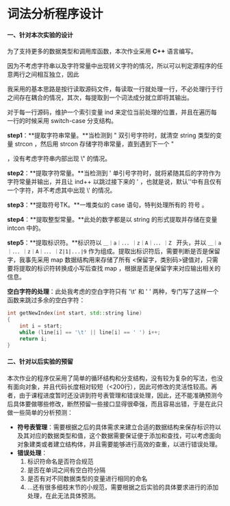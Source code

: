 # 词法分析程序设计

#### 一、针对本次实验的设计

为了支持更多的数据类型和调用库函数，本次作业采用 **C++** 语言编写。

因为不考虑字符串以及字符常量中出现转义字符的情况，所以可以判定源程序的任意两行之间相互独立，因此

我采用的基本思路是按行读取源码文件，每读取一行就处理一行，不必处理行于行之间存在耦合的情况，其次，每提取到一个词法成分就立即将其输出。

对于每一行源码，维护一个索引变量 ind 来定位当前处理的位置，并且在遍历每一行的时候采用 switch-case 分支结构。

**step1**：**提取字符串常量。**当检测到 " 双引号字符时，就清空 string 类型的变量 strcon ，然后用 strcon 存储字符串常量，直到遇到下一个 "

，没有考虑字符串内部出现 \\" 的情况。

**step2**：**提取字符常量。**当检测到 ' 单引号字符时，就将紧随其后的字符作为字符常量并输出，并且让 ind++ 以跳过接下来的 ' ，也就是说，默认''中有且仅有一个字符，并不考虑其中出现 \\' 的情况。

**step3**：**提取符号TK。**一堆类似的 case 语句，特判处理所有的 符号 。

**step4**：**提取整型常量。**此处的数字都是以 string 的形式提取并存储在变量 intcon 中的。

**step5**：**提取标识符。**标识符以 `＿｜a｜．．．｜z｜A｜．．．｜Z ` 开头，并以 `＿｜a｜．．．｜z｜A｜．．．｜Z|1|...|9` 作为组成。提取出标识符后，需要判断是否是保留字，我事先采用 map 数据结构用来存储了所有 <保留字，类别码>键值对，只需要将提取的标识符转换成小写后查找 map ，根据是否是保留字来对应输出相关的信息。



**空白字符的处理**：此处我考虑的空白字符只有 '\t' 和 ' ' 两种，专门写了这样一个函数来跳过多余的空白字符：

```c++
int getNewIndex(int start, std::string line)
{
	int i = start;
	while (line[i] == '\t' || line[i] == ' ') i++;
	return i;
}
```



#### 二、针对以后实验的预留

​		本次作业的程序仅采用了简单的循环结构和分支结构，没有较为复杂的写法，也没有面向对象，并且代码长度相对较短（<200行），因此可修改的灵活性较高。再者，由于课程进度暂时还没讲到符号表管理和错误处理，因此，还不能准确预测今后具体要做哪些修改，断然预留一些接口显得很牵强，而且容易出错，于是在此只做一些简单的分析预测：

- **符号表管理**：需要根据之后的具体需求来建立合适的数据结构来保存标识符以及其对应的数据类型和值，这个数据需要保证便于添加和查找，可以考虑面向对象建类或者建立结构体，并且需要能够进行高效的查重，以进行错误处理。
- **错误处理**：
  1. 标识符命名是否符合规范
  2. 是否在单词之间有空白符分隔
  3. 是否有对不同数据类型的变量进行相同的命名
  4. ...还有很多细枝末节的小规范，需要根据之后实验的具体要求进行的添加处理，在此无法具体预测。